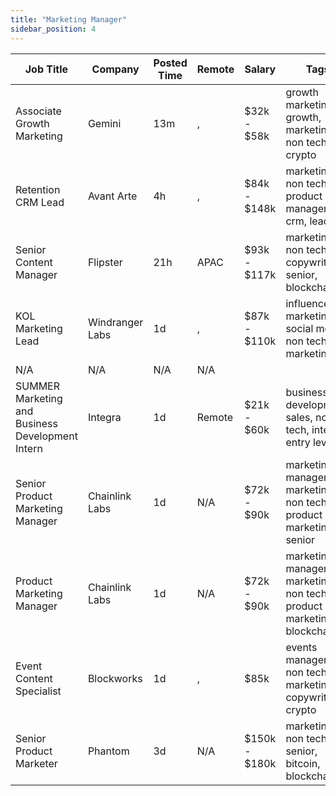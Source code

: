 ```yaml
---
title: "Marketing Manager"
sidebar_position: 4
---
```


| Job Title | Company | Posted Time | Remote | Salary | Tags | Apply Link |
|-----------|---------|-------------|--------|--------|------|------------|
| Associate Growth Marketing | Gemini | 13m | , | $32k - $58k | growth marketing, growth, marketing, non tech, crypto | [Apply](https://web3.career/associate-growth-marketing-gemini/112656) |
| Retention CRM Lead | Avant Arte | 4h | , | $84k - $148k | marketing, non tech, product manager, crm, lead | [Apply](https://web3.career/retention-crm-lead-avantarte/112584) |
| Senior Content Manager | Flipster | 21h | APAC | $93k - $117k | marketing, non tech, copywriting, senior, blockchain | [Apply](https://web3.career/senior-content-manager-flipster/112287) |
| KOL Marketing Lead | Windranger Labs | 1d | , | $87k - $110k | influencer marketing, social media, non tech, kol, marketing | [Apply](https://web3.career/kol-marketing-lead-windrangerlabs/112073) |
| N/A | N/A | N/A | N/A |  |  | [Apply](https://web3.career/metana) |
| SUMMER Marketing and Business Development Intern | Integra | 1d | Remote | $21k - $60k | business development, sales, non tech, intern, entry level | [Apply](https://web3.career/summer-marketing-and-business-development-intern-integra/95750) |
| Senior Product Marketing Manager | Chainlink Labs | 1d | N/A | $72k - $90k | marketing manager, marketing, non tech, product marketing, senior | [Apply](https://web3.career/senior-product-marketing-manager-chainlinklabs/112045) |
| Product Marketing Manager | Chainlink Labs | 1d | N/A | $72k - $90k | marketing manager, marketing, non tech, product marketing, blockchain | [Apply](https://web3.career/product-marketing-manager-chainlinklabs/112044) |
| Event Content Specialist | Blockworks | 1d | , | $85k | events manager, non tech, marketing, copywriting, crypto | [Apply](https://web3.career/event-content-specialist-blockworks/112041) |
| Senior Product Marketer | Phantom | 3d | N/A | $150k - $180k | marketing, non tech, senior, bitcoin, blockchain | [Apply](https://web3.career/senior-product-marketer-phantom/111300) |
